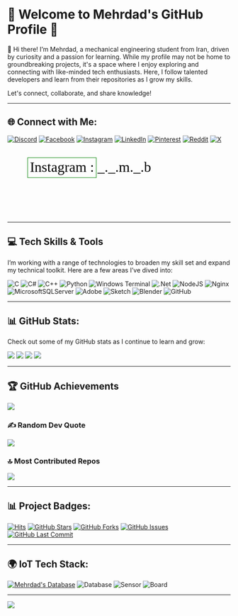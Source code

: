 # 🌟 Welcome to Mehrdad's GitHub Profile 🌟

👋 Hi there! I’m Mehrdad, a mechanical engineering student from Iran, driven by curiosity and a passion for learning. While my profile may not be home to groundbreaking projects, it's a space where I enjoy exploring and connecting with like-minded tech enthusiasts. Here, I follow talented developers and learn from their repositories as I grow my skills. 

Let's connect, collaborate, and share knowledge!

---

## 🌐 Connect with Me:
[![Discord](https://img.shields.io/badge/Discord-%237289DA.svg?logo=discord&logoColor=white)](https://discord.gg/0mehrdad0) [![Facebook](https://img.shields.io/badge/Facebook-%231877F2.svg?logo=Facebook&logoColor=white)](https://www.facebook.com/mehrdad.mb.94043?mibextid=ZbWKwL) [![Instagram](https://img.shields.io/badge/Instagram-%23E4405F.svg?logo=Instagram&logoColor=white)](https://www.instagram.com/_._.m._.b) [![LinkedIn](https://img.shields.io/badge/LinkedIn-%230077B5.svg?logo=linkedin&logoColor=white)](https://www.linkedin.com/in/mehrdad-mb-658520232) [![Pinterest](https://img.shields.io/badge/Pinterest-%23E60023.svg?logo=Pinterest&logoColor=white)](https://pin.it/4bMZOklKK) [![Reddit](https://img.shields.io/badge/Reddit-%23FF4500.svg?logo=Reddit&logoColor=white)](https://reddit.com/user/u/IllustriousEssay4051) [![X](https://img.shields.io/badge/X-black.svg?logo=X&logoColor=white)](https://x.com/__Mehrdad_)
<!DOCTYPE html>
<html>
<body>


<svg width="100%" height="150" xmlns="http://www.w3.org/2000/svg">
  <rect x="45" y="18" width="155" height="45" style="stroke:green;fill:none;">
    <animateMotion
      path="M0,0 q60,100 100,0 q60,-20 100,0"
      begin="0s"
      dur="10s"
      repeatCount="indefinite" />
  </rect>
  <text x="50" y="50" style="font-family:Verdana;font-size:32">Instagram : _._.m._.b
    <animateMotion
      path="M0,0 q60,100 100,0 q60,-20 100,0"
      begin="0s"
      dur="10s"
      repeatCount="indefinite" />
  </text>
  Sorry, your browser does not support inline SVG.  
</svg>

</body>
</html>


---

## 💻 Tech Skills & Tools
I’m working with a range of technologies to broaden my skill set and expand my technical toolkit. Here are a few areas I’ve dived into:

![C](https://img.shields.io/badge/c-%2300599C.svg?style=plastic&logo=c&logoColor=white) 
![C#](https://img.shields.io/badge/c%23-%23239120.svg?style=plastic&logo=csharp&logoColor=white) 
![C++](https://img.shields.io/badge/c++-%2300599C.svg?style=plastic&logo=c%2B%2B&logoColor=white) 
![Python](https://img.shields.io/badge/python-3670A0?style=plastic&logo=python&logoColor=ffdd54) 
![Windows Terminal](https://img.shields.io/badge/Windows%20Terminal-%234D4D4D.svg?style=plastic&logo=windows-terminal&logoColor=white) 
![.Net](https://img.shields.io/badge/.NET-5C2D91?style=plastic&logo=.net&logoColor=white) 
![NodeJS](https://img.shields.io/badge/node.js-6DA55F?style=plastic&logo=node.js&logoColor=white) 
![Nginx](https://img.shields.io/badge/nginx-%23009639.svg?style=plastic&logo=nginx&logoColor=white) 
![MicrosoftSQLServer](https://img.shields.io/badge/Microsoft%20SQL%20Server-CC2927?style=plastic&logo=microsoft%20sql%20server&logoColor=white) 
![Adobe](https://img.shields.io/badge/adobe-%23FF0000.svg?style=plastic&logo=adobe&logoColor=white) 
![Sketch](https://img.shields.io/badge/Sketch-FFB387?style=plastic&logo=sketch&logoColor=black) 
![Blender](https://img.shields.io/badge/blender-%23F5792A.svg?style=plastic&logo=blender&logoColor=white) 
![GitHub](https://img.shields.io/badge/github-%23121011.svg?style=plastic&logo=github&logoColor=white)

---

## 📊 GitHub Stats:
Check out some of my GitHub stats as I continue to learn and grow:

![](http://github-profile-summary-cards.vercel.app/api/cards/profile-details?username=mehrdadmb2&theme=yeblu)
![](https://github-readme-stats.vercel.app/api?username=mehrdadmb2&theme=dark&hide_border=false&include_all_commits=true&count_private=true)
![](https://github-readme-streak-stats.herokuapp.com/?user=mehrdadmb2&theme=dark&hide_border=false)
![](https://github-readme-stats.vercel.app/api/top-langs/?username=mehrdadmb2&theme=dark&hide_border=false&include_all_commits=true&count_private=true&layout=compact)

---

## 🏆 GitHub Achievements
![](https://github-profile-trophy.vercel.app/?username=mehrdadmb2&theme=radical&no-frame=false&no-bg=false&margin-w=4)

### ✍️ Random Dev Quote
![](https://quotes-github-readme.vercel.app/api?type=horizontal&theme=radical)

### 🔝 Most Contributed Repos
![](https://github-contributor-stats.vercel.app/api?username=mehrdadmb2&limit=5&theme=neon&combine_all_yearly_contributions=true)

---

## 📊 Project Badges:

[![Hits](https://hits.seeyoufarm.com/api/count/incr/badge.svg?url=https%3A%2F%2Fgithub.com%2Fmehrdadmb2%2Fmehrdadmb2&count_bg=%2379C83D&title_bg=%23555555&icon=github.svg&icon_color=%23E7E7E7&title=Visitors&edge_flat=false)](https://github.com/mehrdadmb2/mehrdadmb2)
[![GitHub Stars](https://img.shields.io/github/stars/mehrdadmb2/mehrdadmb2?style=plastic&color=brightgreen&label=Stars)](https://github.com/mehrdadmb2/mehrdadmb2/stargazers)
[![GitHub Forks](https://img.shields.io/github/forks/mehrdadmb2/mehrdadmb2?style=plastic&color=blue&label=Forks)](https://github.com/mehrdadmb2/mehrdadmb2/network/members)
[![GitHub Issues](https://img.shields.io/github/issues/mehrdadmb2/mehrdadmb2?style=plastic&color=orange&label=Issues)](https://github.com/mehrdadmb2/mehrdadmb2/issues)
[![GitHub Last Commit](https://img.shields.io/github/last-commit/mehrdadmb2/mehrdadmb2?style=plastic&color=red&label=Last%20Commit)](https://github.com/mehrdadmb2/mehrdadmb2/commits/main)

---

## 🌍 IoT Tech Stack:
[![Mehrdad's Database](https://img.shields.io/badge/Database-Custom%20IoT%20Data-%23121011?style=plastic&logo=database&logoColor=white)]()
![Database](https://img.shields.io/badge/Database-Custom%20owned%20data%20-%23121011?style=plastic&logo=database&logoColor=white) 
![Sensor](https://img.shields.io/badge/Sensor-DHT22-%23FFCC00?style=plastic&logo=sensor&logoColor=black) 
![Board](https://img.shields.io/badge/Board-ESP32-%2344CC11?style=plastic&logo=esp32&logoColor=white)

---
[![](https://visitcount.itsvg.in/api?id=mehrdadmb2&icon=0&color=0)](https://visitcount.itsvg.in)

<!-- > **Note:** Proudly created with GPRM ( https://gprm.itsvg.in )  -->
